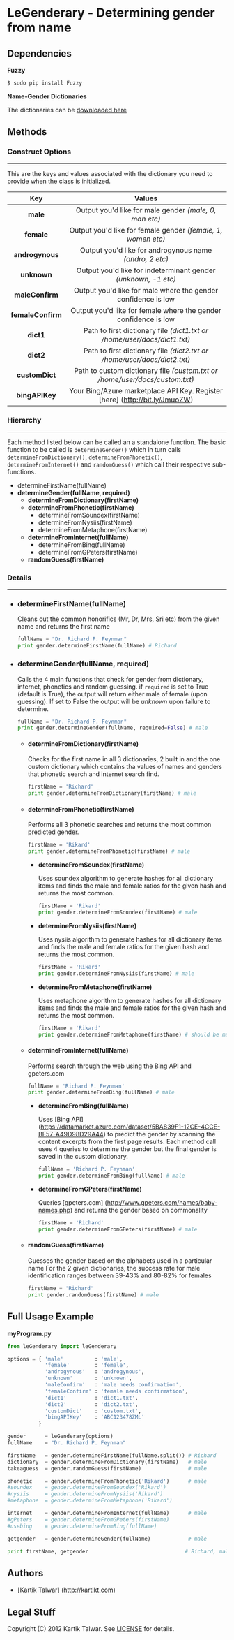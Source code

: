 # LeGenderary - Determining gender from name

## Dependencies

**Fuzzy**

```sh
$ sudo pip install Fuzzy
```

**Name-Gender Dictionaries**

The dictionaries can be [downloaded here](https://github.com/downloads/KartikTalwar/LeGenderary/dictionaries.zip)

## Methods


### Construct Options
______________________________________________________________

This are the keys and values associated with the dictionary you need to provide when the class 
is initialized.

|        Key        |                                   Values                                    |
|:-----------------:|:---------------------------------------------------------------------------:|
| **male**          | Output you'd like for male gender *(male, 0, man etc)*                      |
| **female**        | Output you'd like for female gender *(female, 1, women etc)*                |
| **androgynous**   | Output you'd like for androgynous name *(andro, 2 etc)*                     |
| **unknown**       | Output you'd like for indeterminant gender *(unknown, -1 etc)*              |
| **maleConfirm**   | Output you'd like for male where the gender confidence is low               |
| **femaleConfirm** | Output you'd like for female where the gender confidence is low             |
| **dict1**         | Path to first dictionary file *(dict1.txt or /home/user/docs/dict1.txt)*    |
| **dict2**         | Path to first dictionary file *(dict2.txt or /home/user/docs/dict2.txt)*    |
| **customDict**    | Path to custom dictionary file *(custom.txt or /home/user/docs/custom.txt)* |
| **bingAPIKey**    | Your Bing/Azure marketplace API Key. Register [here] (http://bit.ly/JmuoZW) |


### Hierarchy
______________________________________________________________

Each method listed below can be called an a standalone function. The basic function to be called is `determineGender()` 
which in turn calls `determineFromDictionary()`, `determineFromPhonetic()`, `determineFromInternet()` and `randomGuess()`
which call their respective sub-functions.


- determineFirstName(fullName)
- **determineGender(fullName, required)**
  - **determineFromDictionary(firstName)**
  - **determineFromPhonetic(firstName)**
     - determineFromSoundex(firstName)
     - determineFromNysiis(firstName)
     - determineFromMetaphone(firstName)
  - **determineFromInternet(fullName)**
     - determineFromBing(fullName)
     - determineFromGPeters(firstName)
  - **randomGuess(firstName)**


### Details
______________________________________________________________

- ### **determineFirstName(fullName)**

    Cleans out the common honorifics (Mr, Dr, Mrs, Sri etc) from the given name and returns the first name

    ```python
    fullName = "Dr. Richard P. Feynman"
    print gender.determineFirstName(fullName) # Richard
    ```

- ### **determineGender(fullName, required)**

    Calls the 4 main functions that check for gender from dictionary, internet, phonetics and random guessing.
    if `required` is set to True (default is True), the output will return either male of female (upon guessing).
    If set to False the output will be *unknown* upon failure to determine.


    ```python
    fullName = "Dr. Richard P. Feynman"
    print gender.determineGender(fullName, required=False) # male
    ```

    - #### **determineFromDictionary(firstName)**

        Checks for the first name in all 3 dictionaries, 2 built in and the one custom dictionary which contains tha values
        of names and genders that phonetic search and internet search find.

        ```python
        firstName = 'Richard'
        print gender.determineFromDictionary(firstName) # male
        ```

    - #### **determineFromPhonetic(firstName)**

        Performs all 3 phonetic searches and returns the most common predicted gender.

        ```python
        firstName = 'Rikard'
        print gender.determineFromPhonetic(firstName) # male
        ```

       - **determineFromSoundex(firstName)**

            Uses soundex algorithm to generate hashes for all dictionary items and finds the male and female 
            ratios for the given hash and returns the most common.

            ```python
            firstName = 'Rikard'
            print gender.determineFromSoundex(firstName) # male
            ```

       - **determineFromNysiis(firstName)**

            Uses nysiis algorithm to generate hashes for all dictionary items and finds the male and female 
            ratios for the given hash and returns the most common.

            ```python
            firstName = 'Rikard'
            print gender.determineFromNysiis(firstName) # male
            ```

       - **determineFromMetaphone(firstName)**

            Uses metaphone algorithm to generate hashes for all dictionary items and finds the male and female 
            ratios for the given hash and returns the most common.

            ```python
            firstName = 'Rikard'
            print gender.determineFromMetaphone(firstName) # should be male
            ```

    - #### **determineFromInternet(fullName)**

        Performs search through the web using the Bing API and gpeters.com

        ```python
        fullName = 'Richard P. Feynman'
        print gender.determineFromBing(fullName) # male
        ```

       - **determineFromBing(fullName)**

            Uses [Bing API] (https://datamarket.azure.com/dataset/5BA839F1-12CE-4CCE-BF57-A49D98D29A44) to predict 
            the gender by scanning the content excerpts from the first page results. Each method call uses 4 queries
            to determine the gender but the final gender is saved in the custom dictionary.

            ```python
            fullName = 'Richard P. Feynman'
            print gender.determineFromBing(fullName) # male
            ```

       - **determineFromGPeters(firstName)**

            Queries [gpeters.com] (http://www.gpeters.com/names/baby-names.php) and returns the gender based on commonality

            ```python
            firstName = 'Richard'
            print gender.determineFromGPeters(firstName) # male
            ```

    - #### **randomGuess(firstName)**

        Guesses the gender based on the alphabets used in a particular name
        For the 2 given dictionaries, the success rate for male identification 
        ranges between 39-43% and 80-82% for females

        ```python
        firstName = 'Richard'
        print gender.randomGuess(firstName) # male
        ```





## Full Usage Example


**myProgram.py**

```python
from leGenderary import leGenderary

options = { 'male'          : 'male', 
            'female'        : 'female',
            'androgynous'   : 'androgynous',
            'unknown'       : 'unknown',
            'maleConfirm'   : 'male needs confirmation',
            'femaleConfirm' : 'female needs confirmation',
            'dict1'         : 'dict1.txt',
            'dict2'         : 'dict2.txt',
            'customDict'    : 'custom.txt',
            'bingAPIKey'    : 'ABC123478ZML'
          }

gender      = leGenderary(options)
fullName    = "Dr. Richard P. Feynman"

firstName   = gender.determineFirstName(fullName.split()) # Richard
dictionary  = gender.determineFromDictionary(firstName)   # male
takeaguess  = gender.randomGuess(firstName)               # male

phonetic    = gender.determineFromPhonetic('Rikard')      # male
#soundex    = gender.determineFromSoundex('Rikard')
#nysiis     = gender.determineFromNysiis('Rikard')
#metaphone  = gender.determineFromMetaphone('Rikard')

internet    = gender.determineFromInternet(fullName)      # male
#gPeters    = gender.determineFromGPeters(firstName)
#usebing    = gender.determineFromBing(fullName)

getgender   = gender.determineGender(fullName)            # male

print firstName, getgender                               # Richard, male
```

## Authors

- [Kartik Talwar] (http://kartikt.com)


## Legal Stuff

Copyright (C) 2012 Kartik Talwar. See [LICENSE](https://github.com/KartikTalwar/LeGenderary/blob/master/LICENSE.md) for details.
